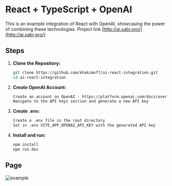 
# React + TypeScript + OpenAI

This is an example integration of React with OpenAI, showcasing the power of combining these technologies.
Project link [http://ai.sabr.pro/](http://ai.sabr.pro/)

## Steps

1. **Clone the Repository:**
   ```bash
   git clone https://github.com/khakimoff/ai-react-integration.git
   cd ai-react-integration

2. **Create OpenAI Account:**
    ```bash
    Create an account on OpenAI - https://platform.openai.com/docs/overview
    Navigate to the API keys section and generate a new API key

3. **Create .env:**
    ```bash
    Create a .env file in the root directory
    Set in .env VITE_APP_OPENAI_API_KEY with the generated API key

4. **Install and run:**
    ```bash
    npm install
    npm run dev
    
## Page
![example](src/images/photo.png)
